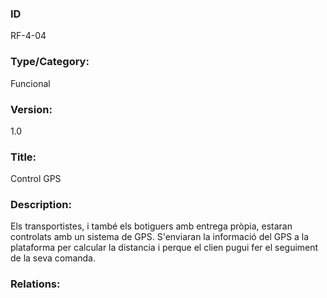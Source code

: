 ### ID
RF-4-04
### Type/Category:
Funcional
### Version:
1.0
### Title:
Control GPS
### Description:
Els transportistes, i també els botiguers amb entrega pròpia, estaran controlats amb un sistema de GPS. S'enviaran la informació del GPS a la plataforma per calcular la distancia i perque el clien pugui fer el seguiment de la seva comanda.
### Relations:
